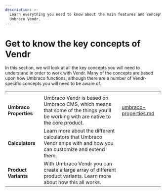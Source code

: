 ```yaml
---
description: >-
  Learn everything you need to know about the main features and concepts of
  Umbraco Vendr.
---
```


# Get to know the key concepts of Vendr

In this section, we will look at all the key concepts you will need to understand in order to work with Vendr. Many of the concepts are based upon how Umbraco functions, although there are a number of Vendr-specific concepts you will need to be aware of.

<table data-view="cards"><thead><tr><th></th><th></th><th data-hidden data-card-target data-type="content-ref"></th></tr></thead><tbody><tr><td><strong>Umbraco Properties</strong></td><td>Umbraco Vendr is based on Umbraco CMS, which means that some of the things you'll be working with are native to the core product.</td><td><a href="umbraco-properties.md">umbraco-properties.md</a></td></tr><tr><td><strong>Calculators</strong></td><td>Learn more about the different calculators that Umbraco Vendr ships with and how you can customize and extend them.</td><td></td></tr><tr><td><strong>Product Variants</strong></td><td>With Umbraco Vendr you can create a large array of different product variants. Learn more about how this all works.</td><td></td></tr></tbody></table>
